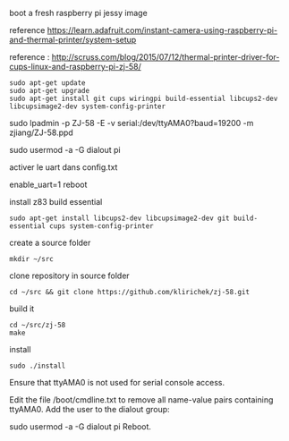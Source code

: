 boot a fresh raspberry pi jessy image



reference https://learn.adafruit.com/instant-camera-using-raspberry-pi-and-thermal-printer/system-setup


reference : http://scruss.com/blog/2015/07/12/thermal-printer-driver-for-cups-linux-and-raspberry-pi-zj-58/



```
sudo apt-get update 
sudo apt-get upgrade
sudo apt-get install git cups wiringpi build-essential libcups2-dev libcupsimage2-dev system-config-printer
```


sudo lpadmin -p ZJ-58 -E -v serial:/dev/ttyAMA0?baud=19200 -m zjiang/ZJ-58.ppd


sudo usermod -a -G dialout pi


activer le uart dans config.txt

enable_uart=1
reboot










install z83 build essential

```
sudo apt-get install libcups2-dev libcupsimage2-dev git build-essential cups system-config-printer

```


create a source folder

```
mkdir ~/src
```

clone repository in source folder

```
cd ~/src && git clone https://github.com/klirichek/zj-58.git
```

build it

```
cd ~/src/zj-58
make

```

install 

```
sudo ./install
```




Ensure that ttyAMA0 is not used for serial console access. 

Edit the file /boot/cmdline.txt to remove all name-value pairs containing ttyAMA0.
Add the user to the dialout group:

sudo usermod -a -G dialout pi
Reboot.


